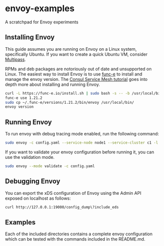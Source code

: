 # envoy-examples
A scratchpad for Envoy experiments

## Installing Envoy

This guide assumes you are running on Envoy on a Linux system, specifically Ubuntu. 
If you want to create a quick Ubuntu VM, consider [Multipass](https://multipass.run/).

RPMs and deb packages are notoriously out of date and unsupported on Linux.
The easiest way to install Envoy is to use [func-e](https://func-e.io/) to install and manage the envoy version.
The [Consul Service Mesh tutorial](https://learn.hashicorp.com/tutorials/consul/service-mesh-with-envoy-proxy#install-envoy-on-the-agent) goes into depth more about installing and running Envoy.

```bash
curl -L https://func-e.io/install.sh | sudo bash -s -- -b /usr/local/bin
func-e use 1.21.2
sudo cp ~/.func-e/versions/1.21.2/bin/envoy /usr/local/bin/
envoy version
```

## Running Envoy

To run envoy with debug tracing mode enabled, run the following command:

```bash
sudo envoy -c config.yaml --service-node node1 --service-cluster c1 -l trace
```

If you want to validate your envoy configuration before running it, you can use the validation mode.

```bash
sudo envoy --mode validate -c config.yaml
```

## Debugging Envoy

You can export the xDS configuration of Envoy using the Admin API exposed on localhost as follows:

```bash
curl http://127.0.0.1:19000/config_dump\?include_eds
```

## Examples

Each of the included directories contains a complete envoy configuration which can be tested with the commands included in the README.md.
